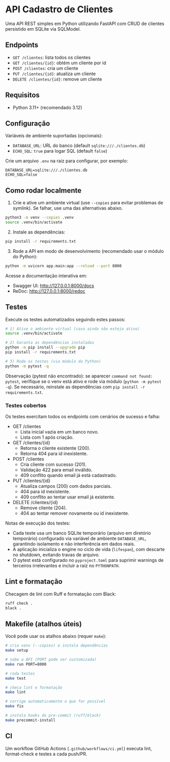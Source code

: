 # API Cadastro de Clientes

Uma API REST simples em Python utilizando FastAPI com CRUD de clientes persistido em SQLite via SQLModel.

## Endpoints

- `GET /clientes`: lista todos os clientes
- `GET /clientes/{id}`: obtém um cliente por id
- `POST /clientes`: cria um cliente
- `PUT /clientes/{id}`: atualiza um cliente
- `DELETE /clientes/{id}`: remove um cliente

## Requisitos

- Python 3.11+ (recomendado 3.12)

## Configuração

Variáveis de ambiente suportadas (opcionais):

- `DATABASE_URL`: URL do banco (default `sqlite:///./clientes.db`)
- `ECHO_SQL`: `true` para logar SQL (default `false`)

Crie um arquivo `.env` na raiz para configurar, por exemplo:

```
DATABASE_URL=sqlite:///./clientes.db
ECHO_SQL=false
```

## Como rodar localmente

1. Crie e ative um ambiente virtual (use `--copies` para evitar problemas de symlink). Se falhar, use uma das alternativas abaixo.

```bash
python3 -m venv --copies .venv
source .venv/bin/activate
```

2. Instale as dependências:

```bash
pip install -r requirements.txt
```

3. Rode a API em modo de desenvolvimento (recomendado usar o módulo do Python):

```bash
python -m uvicorn app.main:app --reload --port 8000
```

Acesse a documentação interativa em:
- Swagger UI: http://127.0.0.1:8000/docs
- ReDoc: http://127.0.0.1:8000/redoc

## Testes

Execute os testes automatizados seguindo estes passos:

```bash
# 1) Ative o ambiente virtual (caso ainda não esteja ativo)
source .venv/bin/activate

# 2) Garanta as dependências instaladas
python -m pip install --upgrade pip
pip install -r requirements.txt

# 3) Rode os testes (via módulo do Python)
python -m pytest -q
```

Observação (pytest não encontrado): se aparecer `command not found: pytest`, verifique se o venv está ativo e rode via módulo (`python -m pytest -q`). Se necessário, reinstale as dependências com `pip install -r requirements.txt`.

### Testes cobertos

Os testes exercitam todos os endpoints com cenários de sucesso e falha:

- GET /clientes
	- Lista inicial vazia em um banco novo.
	- Lista com 1 após criação.
- GET /clientes/{id}
	- Retorna o cliente existente (200).
	- Retorna 404 para id inexistente.
- POST /clientes
	- Cria cliente com sucesso (201).
	- Validação 422 para email inválido.
	- 409 conflito quando email já está cadastrado.
- PUT /clientes/{id}
	- Atualiza campos (200) com dados parciais.
	- 404 para id inexistente.
	- 409 conflito ao tentar usar email já existente.
- DELETE /clientes/{id}
	- Remove cliente (204).
	- 404 ao tentar remover novamente ou id inexistente.

Notas de execução dos testes:
- Cada teste usa um banco SQLite temporário (arquivo em diretório temporário) configurado via variável de ambiente `DATABASE_URL`, garantindo isolamento e não interferência em dados reais.
- A aplicação inicializa o engine no ciclo de vida (`lifespan`), com descarte no shutdown, evitando travas de arquivo.
- O pytest está configurado no `pyproject.toml` para suprimir warnings de terceiros irrelevantes e incluir a raiz no `PYTHONPATH`.

## Lint e formatação

Checagem de lint com Ruff e formatação com Black:

```bash
ruff check .
black .
```

## Makefile (atalhos úteis)

Você pode usar os atalhos abaixo (requer `make`):

```bash
# cria venv (--copies) e instala dependências
make setup

# sobe a API (PORT pode ser customizada)
make run PORT=8000

# roda testes
make test

# checa lint e formatação
make lint

# corrige automaticamente o que for possível
make fix

# instala hooks do pre-commit (ruff/black)
make precommit-install
```

## CI

Um workflow GitHub Actions (`.github/workflows/ci.yml`) executa lint, format-check e testes a cada push/PR.
